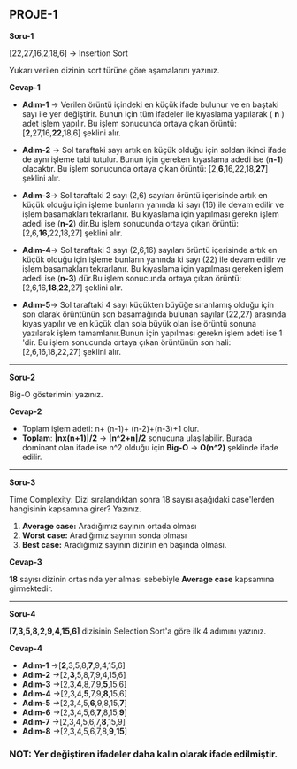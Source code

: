 ## PROJE-1 

**Soru-1** 

[22,27,16,2,18,6] -> Insertion Sort

Yukarı verilen dizinin sort türüne göre aşamalarını yazınız.


**Cevap-1** 

* **Adım-1** -> Verilen örüntü içindeki en küçük ifade bulunur ve en baştaki sayı ile yer değiştirir. Bunun için tüm ifadeler ile kıyaslama yapılarak ( **n** ) adet işlem yapılır. Bu işlem sonucunda ortaya çıkan örüntü: [**2**,27,16,**22**,18,6] şeklini alır.

* **Adım-2** -> Sol taraftaki sayı artık en küçük olduğu için soldan ikinci ifade de aynı işleme tabi tutulur. Bunun için gereken kıyaslama adedi ise (**n-1**) olacaktır. Bu işlem sonucunda ortaya çıkan örüntü: [2,**6**,16,22,18,**27**] şeklini alır.

* **Adım-3**-> Sol taraftaki 2 sayı (2,6) sayıları örüntü içerisinde artık en küçük olduğu için işleme bunların yanında ki sayı (16) ile devam edilir ve işlem basamakları tekrarlanır. Bu kıyaslama için yapılması gerekn işlem adedi ise (**n-2**) dir.Bu işlem sonucunda ortaya çıkan örüntü: [2,6,**16**,22,18,27] şeklini alır.

* **Adım-4**-> Sol taraftaki 3 sayı (2,6,16) sayıları örüntü içerisinde artık en küçük olduğu için işleme bunların yanında ki sayı (22) ile devam edilir ve işlem basamakları tekrarlanır. Bu kıyaslama için yapılması gereken işlem adedi ise (**n-3**) dür.Bu işlem sonucunda ortaya çıkan örüntü: [2,6,16,**18**,**22**,27] şeklini alır.

* **Adım-5**-> Sol taraftaki 4 sayı küçükten büyüğe sıranlamış olduğu için son olarak örüntünün son basamağında bulunan sayılar (22,27) arasında kıyas yapılır ve en küçük olan sola büyük olan ise örüntü sonuna yazılarak işlem tamamlanır.Bunun için yapılması gerekn işlem adeti ise 1 'dir. Bu işlem sonucunda ortaya çıkan örüntünün son hali: [2,6,16,18,22,27] şeklini alır. 
---

**Soru-2**

Big-O gösterimini yazınız.

**Cevap-2** 
* Toplam işlem adeti: n+ (n-1)+ (n-2)+(n-3)+1 olur.
* **Toplam**: **|nx(n+1)|/2** -> **|n^2+n|/2** sonucuna ulaşılabilir. Burada dominant olan ifade ise n^2 olduğu için **Big-O** -> **O(n^2)** şeklinde ifade edilir. 

---

**Soru-3**

Time Complexity: Dizi sıralandıktan sonra 18 sayısı aşağıdaki case'lerden hangisinin kapsamına girer? Yazınız.

1. **Average case:** Aradığımız sayının ortada olması
2. **Worst case:** Aradığımız sayının sonda olması
3. **Best case:** Aradığımız sayının dizinin en başında olması.

**Cevap-3** 

**18** sayısı dizinin ortasında yer alması sebebiyle **Average case**  kapsamına girmektedir.

---

**Soru-4**

**[7,3,5,8,2,9,4,15,6]** dizisinin Selection Sort'a göre ilk 4 adımını yazınız.

**Cevap-4** 

* **Adım-1** ->[**2**,3,5,8,**7**,9,4,15,6]
* **Adım-2** ->[2,**3**,5,8,7,9,4,15,6]
* **Adım-3** ->[2,3,**4**,8,7,9,**5**,15,6]
* **Adım-4** ->[2,3,4,**5**,7,9,**8**,15,6]
* **Adım-5** ->[2,3,4,5,**6**,9,8,15,**7**]
* **Adım-6** ->[2,3,4,5,6,**7**,8,15,**9**]
* **Adım-7** ->[2,3,4,5,6,7,**8**,15,9]
* **Adım-8** ->[2,3,4,5,6,7,8,**9**,**15**]





### NOT: Yer değiştiren ifadeler daha  kalın olarak ifade edilmiştir.


